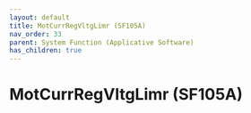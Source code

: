 ```yaml
---
layout: default
title: MotCurrRegVltgLimr (SF105A)
nav_order: 33
parent: System Function (Applicative Software)
has_children: true
---
```

# MotCurrRegVltgLimr (SF105A)
